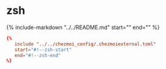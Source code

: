# zsh

{%
   include-markdown "../../README.md"
   start="<!--zsh-start-->"
   end="<!--zsh-end-->"
%}

```toml
{%
   include "../../chezmoi_config/.chezmoiexternal.toml"
   start="#!--zsh-start"
   end="#!--zsh-end"
%}
```
